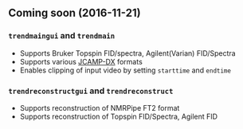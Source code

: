 ## Coming soon (2016-11-21)

### `trendmaingui` and `trendmain`  
- Supports Bruker Topspin FID/spectra, Agilent(Varian) FID/Spectra
- Supports various [JCAMP-DX](https://badc.nerc.ac.uk/help/formats/jcamp_dx/) formats 
- Enables clipping of input video by setting `starttime` and `endtime`

### `trendreconstructgui` and `trendreconstruct`  
- Supports reconstruction of NMRPipe FT2 format
- Supports reconstruction of Topspin FID/Spectra, Agilent FID

